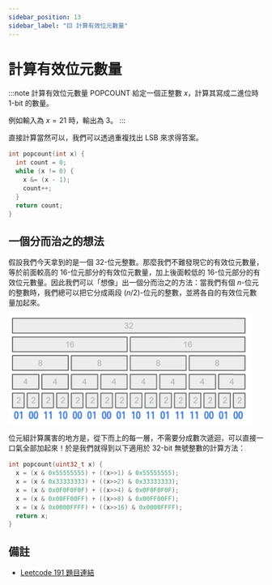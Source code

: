 ```yaml
---
sidebar_position: 13
sidebar_label: "🟨 計算有效位元數量"
---
```


# 計算有效位元數量

:::note 計算有效位元數量 POPCOUNT
給定一個正整數 $x$，計算其寫成二進位時 $1$-bit 的數量。

例如輸入為 $x=21$ 時，輸出為 $3$。
:::

直接計算當然可以，我們可以透過重複找出 LSB 來求得答案。

```cpp
int popcount(int x) {
  int count = 0;
  while (x != 0) {
    x &= (x - 1);
    count++;
  }
  return count;
}
```

## 一個分而治之的想法

假設我們今天拿到的是一個 32-位元整數。那麼我們不難發現它的有效位元數量，等於前面較高的 16-位元部分的有效位元數量，加上後面較低的 16-位元部分的有效位元數量。因此我們可以「想像」出一個分而治之的方法：當我們有個 $n$-位元的整數時，我們總可以把它分成兩段 $(n/2)$-位元的整數，並將各自的有效位元數量加起來。

![](popcount.gif)

位元組計算厲害的地方是，從下而上的每一層，不需要分成數次遞迴，可以直接一口氣全部加起來！於是我們就得到以下適用於 32-bit 無號整數的計算方法：

```cpp
int popcount(uint32_t x) {
  x = (x & 0x55555555) + ((x>>1) & 0x55555555);
  x = (x & 0x33333333) + ((x>>2) & 0x33333333);
  x = (x & 0x0F0F0F0F) + ((x>>4) & 0x0F0F0F0F);
  x = (x & 0x00FF00FF) + ((x>>8) & 0x00FF00FF);
  x = (x & 0x0000FFFF) + ((x>>16) & 0x0000FFFF);
  return x;
}
```

## 備註

* [Leetcode 191 題目連結](https://leetcode.com/problems/number-of-1-bits/)